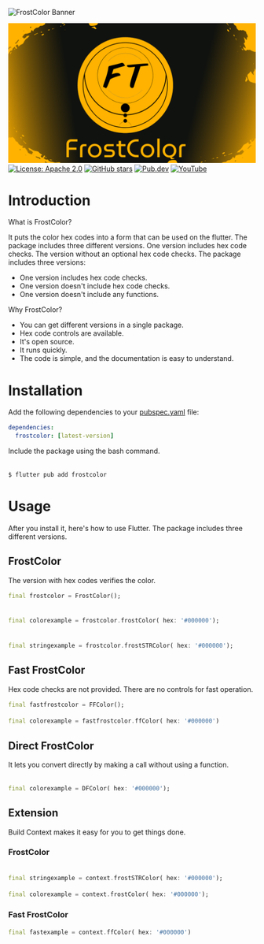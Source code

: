 
![FrostColor Banner](https://raw.githubusercontent.com/sinanuygun7/frostcolor/main/images/banner.png)

![Banner](images/banner.png)
[![License: Apache 2.0](https://img.shields.io/badge/License-Apache%202.0-blue.svg)](https://opensource.org/licenses/Apache-2.0)
[![GitHub stars](https://img.shields.io/github/stars/sinanuygun7/frostcolor?style=social)](https://github.com/sinanuygun7/frostcolor)
[![Pub.dev](https://img.shields.io/pub/v/frostcolor.svg)](https://pub.dev/packages/frostcolor)
[![YouTube](https://img.shields.io/badge/YouTube-Subscribe-red)](https://www.youtube.com/@frosTalonCode)

# Introduction

What is FrostColor?

It puts the color hex codes into a form that can be used on the flutter. The package includes three different versions.  One version includes hex code checks. The version without an optional hex code checks. The package includes three versions:

* One version includes hex code checks.
* One version doesn't include hex code checks.
* One version doesn't include any functions.

Why FrostColor?

* You can get different versions in a single package.
* Hex code controls are available.
* It's open source.
* It runs quickly.
* The code is simple, and the documentation is easy to understand.
  
# Installation

Add the following dependencies to your [pubspec.yaml](pubspec.yaml) file:

```yaml
dependencies:
  frostcolor: [latest-version]
```

Include the package using the bash command.

```bash

$ flutter pub add frostcolor

```

# Usage

After you install it, here's how to use Flutter. The package includes three different versions.

## FrostColor

The version with hex codes verifies the color.

```dart
final frostcolor = FrostColor();


final colorexample = frostcolor.frostColor( hex: '#000000');


final stringexample = frostcolor.frostSTRColor( hex: '#000000');
```

## Fast FrostColor

Hex code checks are not provided. There are no controls for fast operation.

```dart
final fastfrostcolor = FFColor();

final colorexample = fastfrostcolor.ffColor( hex: '#000000')

```

## Direct FrostColor

It lets you convert directly by making a call without using a function.

```dart

final colorexample = DFColor( hex: '#000000');

```

## Extension

Build Context makes it easy for you to get things done.

### FrostColor

```dart

final stringexample = context.frostSTRColor( hex: '#000000');

final colorexample = context.frostColor( hex: '#000000');
```

### Fast FrostColor

```dart
final fastexample = context.ffColor( hex: '#000000')

```
